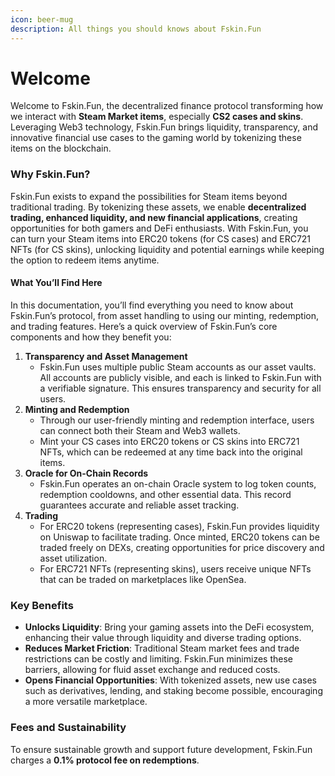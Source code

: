 ```yaml
---
icon: beer-mug
description: All things you should knows about Fskin.Fun
---
```


# Welcome

Welcome to Fskin.Fun, the decentralized finance protocol transforming how we interact with **Steam Market items**, especially **CS2 cases and skins**. Leveraging Web3 technology, Fskin.Fun brings liquidity, transparency, and innovative financial use cases to the gaming world by tokenizing these items on the blockchain.

### Why Fskin.Fun?

Fskin.Fun exists to expand the possibilities for Steam items beyond traditional trading. By tokenizing these assets, we enable **decentralized trading, enhanced liquidity, and new financial applications**, creating opportunities for both gamers and DeFi enthusiasts. With Fskin.Fun, you can turn your Steam items into ERC20 tokens (for CS cases) and ERC721 NFTs (for CS skins), unlocking liquidity and potential earnings while keeping the option to redeem items anytime.

#### What You’ll Find Here

In this documentation, you’ll find everything you need to know about Fskin.Fun’s protocol, from asset handling to using our minting, redemption, and trading features. Here’s a quick overview of Fskin.Fun’s core components and how they benefit you:

1. **Transparency and Asset Management**
   * Fskin.Fun uses multiple public Steam accounts as our asset vaults. All accounts are publicly visible, and each is linked to Fskin.Fun with a verifiable signature. This ensures transparency and security for all users.
2. **Minting and Redemption**
   * Through our user-friendly minting and redemption interface, users can connect both their Steam and Web3 wallets.
   * Mint your CS cases into ERC20 tokens or CS skins into ERC721 NFTs, which can be redeemed at any time back into the original items.
3. **Oracle for On-Chain Records**
   * Fskin.Fun operates an on-chain Oracle system to log token counts, redemption cooldowns, and other essential data. This record guarantees accurate and reliable asset tracking.
4. **Trading**
   * For ERC20 tokens (representing cases), Fskin.Fun provides liquidity on Uniswap to facilitate trading. Once minted, ERC20 tokens can be traded freely on DEXs, creating opportunities for price discovery and asset utilization.
   * For ERC721 NFTs (representing skins), users receive unique NFTs that can be traded on marketplaces like OpenSea.

### Key Benefits

* **Unlocks Liquidity**: Bring your gaming assets into the DeFi ecosystem, enhancing their value through liquidity and diverse trading options.
* **Reduces Market Friction**: Traditional Steam market fees and trade restrictions can be costly and limiting. Fskin.Fun minimizes these barriers, allowing for fluid asset exchange and reduced costs.
* **Opens Financial Opportunities**: With tokenized assets, new use cases such as derivatives, lending, and staking become possible, encouraging a more versatile marketplace.

### Fees and Sustainability

To ensure sustainable growth and support future development, Fskin.Fun charges a **0.1% protocol fee on redemptions**.
